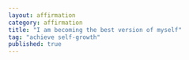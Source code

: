 ```yaml
---
layout: affirmation  
category: affirmation  
title: "I am becoming the best version of myself"  
tag: "achieve self-growth"
published: true
---
```


